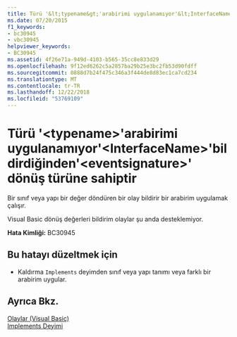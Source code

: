 ```yaml
---
title: Türü '&lt;typename&gt;'arabirimi uygulanamıyor'&lt;InterfaceName&gt;'bildirdiğinden'&lt;eventsignature&gt;' dönüş türüne sahiptir
ms.date: 07/20/2015
f1_keywords:
- bc30945
- vbc30945
helpviewer_keywords:
- BC30945
ms.assetid: 4f26e71a-949d-4103-b565-35cc8e833d29
ms.openlocfilehash: 9f12ed6262c5a2857ba29b25e3bc2fb53d90fdff
ms.sourcegitcommit: 0888d7b24f475c346a3f444de8d83ec1ca7cd234
ms.translationtype: MT
ms.contentlocale: tr-TR
ms.lasthandoff: 12/22/2018
ms.locfileid: "53769109"
---
```

# <a name="type-lttypenamegt-cannot-implement-interface-ltinterfacenamegt-because-it-declares-lteventsignaturegt-which-has-a-return-type"></a>Türü '&lt;typename&gt;'arabirimi uygulanamıyor'&lt;InterfaceName&gt;'bildirdiğinden'&lt;eventsignature&gt;' dönüş türüne sahiptir
Bir sınıf veya yapı bir değer döndüren bir olay bildirir bir arabirim uygulamak çalışır.  
  
 Visual Basic dönüş değerleri bildirim olaylar şu anda desteklemiyor.  
  
 **Hata Kimliği:** BC30945  
  
## <a name="to-correct-this-error"></a>Bu hatayı düzeltmek için  
  
-   Kaldırma `Implements` deyimden sınıf veya yapı tanımı veya farklı bir arabirim uygular.  
  
## <a name="see-also"></a>Ayrıca Bkz.  
 [Olaylar (Visual Basic)](~/docs/visual-basic/programming-guide/language-features/events/index.md)  
 [Implements Deyimi](../../visual-basic/language-reference/statements/implements-statement.md)  
 
